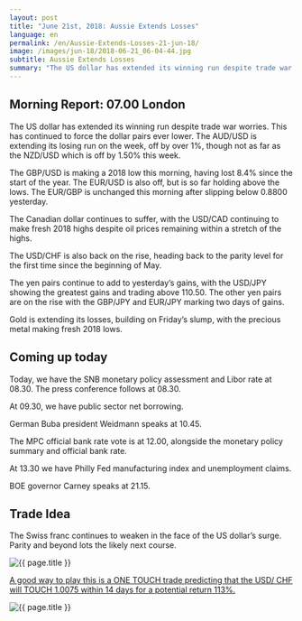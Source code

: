 ```yaml
---
layout: post
title: "June 21st, 2018: Aussie Extends Losses"
language: en
permalink: /en/Aussie-Extends-Losses-21-jun-18/
image: /images/jun-18/2018-06-21_06-04-44.jpg
subtitle: Aussie Extends Losses
summary: "The US dollar has extended its winning run despite trade war worries. This has continued to force the dollar pairs ever lower. The AUD/USD is extending its losing run on the week, off by over 1%, though not as far as the NZD/USD which is off by 1.50% this week"
---
```

## Morning Report: 07.00 London

The US dollar has extended its winning run despite trade war worries. This has continued to force the dollar pairs ever lower. The AUD/USD is extending its losing run on the week, off by over 1%, though not as far as the NZD/USD which is off by 1.50% this week. 

The GBP/USD is making a 2018 low this morning, having lost 8.4% since the start of the year. The EUR/USD is also off, but is so far holding above the lows. The EUR/GBP is unchanged this morning after slipping below 0.8800 yesterday. 

The Canadian dollar continues to suffer, with the USD/CAD continuing to make fresh 2018 highs despite oil prices remaining within a stretch of the highs. 

The USD/CHF is also back on the rise, heading back to the parity level for the first time since the beginning of May. 

The yen pairs continue to add to yesterday’s gains, with the USD/JPY showing the greatest gains and trading above 110.50. The other yen pairs are on the rise with the GBP/JPY and EUR/JPY marking two days of gains. 

Gold is extending its losses, building on Friday’s slump, with the precious metal making fresh 2018 lows. 

## Coming up today

Today, we have the SNB monetary policy assessment and Libor rate at 08.30. The press conference follows at 08.30. 

At 09.30, we have public sector net borrowing. 

German Buba president Weidmann speaks at 10.45. 

The MPC official bank rate vote is at 12.00, alongside the monetary policy summary and official bank rate. 

At 13.30 we have Philly Fed manufacturing index and unemployment claims. 

BOE governor Carney speaks at 21.15. 

## Trade Idea

The Swiss franc continues to weaken in the face of the US dollar’s surge. Parity and beyond lots the likely next course.

<img class="post-image" src="{{ site.url }}/images/jun-18/2018-06-21_06-04-44.jpg" alt="{{ page.title }}" title="{{ page.title }}">

<a href="%LINK%%?currency=GBP&market=forex&underlying=frxUSDCHF&formname=touchnotouch&duration_amount=14&duration_units=d&amount=10&amount_type=stake&expiry_type=duration&barrier=1.0075" target="_blank" rel="noopener noreferrer nofollow">A good way to play this is a ONE TOUCH trade predicting that the USD/ CHF will TOUCH 1.0075 within 14 days for a potential return 113%.</a>

<img class="post-image" src="{{ site.url }}/images/jun-18/2018-06-21_06-00-19.jpg" alt="{{ page.title }}" title="{{ page.title }}">

